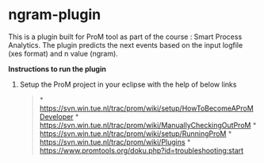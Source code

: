 # ngram-plugin
This is a plugin built for ProM tool as part of the course : Smart Process Analytics. The plugin predicts the next events based on the input logfile (xes format) and n value (ngram). 

**Instructions to run the plugin**
1) Setup the ProM project in your eclipse with the help of below links
   > \* https://svn.win.tue.nl/trac/prom/wiki/setup/HowToBecomeAProMDeveloper
   > \* https://svn.win.tue.nl/trac/prom/wiki/ManuallyCheckingOutProM
   > \* https://svn.win.tue.nl/trac/prom/wiki/setup/RunningProM
   > \* https://svn.win.tue.nl/trac/prom/wiki/Plugins
   > \* https://www.promtools.org/doku.php?id=troubleshooting:start
 

